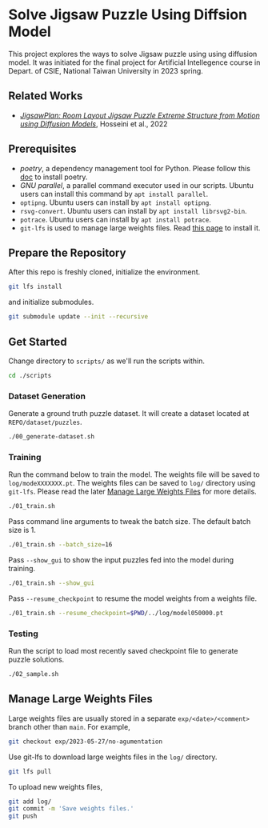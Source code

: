 # Solve Jigsaw Puzzle Using Diffsion Model

This project explores the ways to solve Jigsaw puzzle using using
diffusion model. It was initiated for the final project for Artificial
Intellegence course in Depart. of CSIE, National Taiwan University in
2023 spring.

## Related Works


- [*JigsawPlan: Room Layout Jigsaw Puzzle Extreme Structure from Motion using Diffusion Models*](https://arxiv.org/abs/2211.13785), Hosseini et al., 2022


## Prerequisites

- _poetry_, a dependency management tool for Python. Please follow this
  [doc](https://python-poetry.org/docs/) to install poetry.
- _GNU parallel_, a parallel command executor used in our
  scripts. Ubuntu users can install this command by `apt install
  parallel`.
- `optipng`. Ubuntu users can install by `apt install optipng`.
- `rsvg-convert`. Ubuntu users can install by `apt install librsvg2-bin`.
- `potrace`. Ubuntu users can install by `apt install potrace`.
- `git-lfs` is used to manage large weights files. Read [this
  page](https://github.com/git-lfs/git-lfs#installing) to install it.


## Prepare the Repository

After this repo is freshly cloned, initialize the environment.

```sh
git lfs install
```

and initialize submodules.

```sh
git submodule update --init --recursive
```

## Get Started

Change directory to `scripts/` as we'll run the scripts within.

```sh
cd ./scripts
```

### Dataset Generation

Generate a ground truth puzzle dataset. It will create a dataset
located at `REPO/dataset/puzzles`.

```sh
./00_generate-dataset.sh
```

### Training

Run the command below to train the model. The weights file will be
saved to `log/modeXXXXXXX.pt`. The weights files can be saved to
`log/` directory using `git-lfs`. Please read the later [Manage Large
Weights Files](#manage-large-weights-files) for more details.

```sh
./01_train.sh
```

Pass command line arguments to tweak the batch size. The default batch
size is 1.

```sh
./01_train.sh --batch_size=16
```

Pass `--show_gui` to show the input puzzles fed into the model during
training.

```sh
./01_train.sh --show_gui
```

Pass `--resume_checkpoint` to resume the model weights from a weights
file.

```sh
./01_train.sh --resume_checkpoint=$PWD/../log/model050000.pt
```

### Testing

Run the script to load most recently saved checkpoint file to generate
puzzle solutions.

```sh
./02_sample.sh
```

## Manage Large Weights Files

Large weights files are usually stored in a separate
`exp/<date>/<comment>` branch other than `main`. For example,

```sh
git checkout exp/2023-05-27/no-agumentation
```

Use git-lfs to download large weights files in the `log/` directory.

```sh
git lfs pull
```

To upload new weights files,

```sh
git add log/
git commit -m 'Save weights files.'
git push
```
